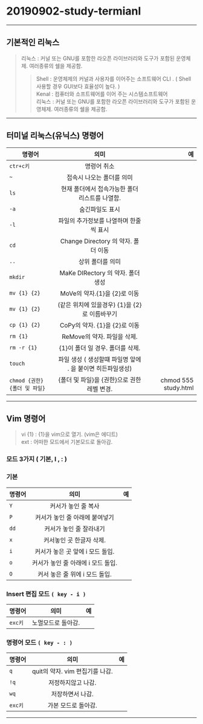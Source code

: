 # 20190902-study-termianl
***

## 기본적인 리눅스   
> 리눅스 : 커널 또는 GNU를 포함한 라오픈 라이브러리와 도구가 포함된 운영체제. 여러종류의 쉘을 제공함.     
>> Shell : 운영체제의 커널과 사용자를 이어주는 소프트웨어  CLI . ( Shell 사용할 경우 GUI보다 효율성이 높다. )      
>> Kenal : 컴퓨터와 소프트웨어를 이어 주는 시스템소프트웨어         
>> 리눅스 : 커널 또는 GNU를 포함한 라오픈 라이브러리와 도구가 포함된 운영체제. 여러종류의 쉘을 제공함.       

***

## 터미널 리눅스(유닉스) 명령어

명령어 | 의미 | 예
---|:---:|---:
`ctr+c키` | 명령어 취소 | 
`~` | 접속시 나오는 폴더를 의미 | 
`ls` | 현재 폴더에서 접속가능한 폴더 리스트를 나열함. | 
`-a` | 숨긴파일도 표시 | 
`-l` | 파일의 추가정보를 나열하며 한줄씩 표시 | 
`cd` | Change Directory 의 약자. 폴더 이동 | 
`..` | 상위 폴더를 의미 | 
`mkdir` | MaKe DIRectory 의 약자. 폴더 생성 | 
`mv {1} {2}` | MoVe의 약자.{1}을 {2}로 이동 | 
`mv {1} {2}` | (같은 위치에 있을경우) {1}을 {2}로 이름바꾸기 | 
`cp {1} {2}` | CoPy의 약자. {1}을 {2}로 이동 | 
`rm {1}` | ReMove의 약자. 파일을 삭제. | 
`rm -r {1}` | {1}이 폴더 일 경우. 폴더를 삭제. | 
`touch` | 파일 생성 ( 생성할떄 파일명 앞에 . 을 붙이면 히든파일생성) | 
`chmod {권한} {폴더 및 파일}` | {폴더 및 파일}을 {권한}으로 권한 레벨 변경. | chmod 555 study.html 

***

## Vim 명령어 

> vi {1} : {1}을 vim으로 열기. (vim은 에디트)      
> ext : 어떠한 모드에서 기본모드로 돌아감.     

### 모드 3가지 ( 기본, I , :  )

### 기본
명령어 | 의미 | 예
---|:---:|---:
`Y` | 커서가 놓인 줄 복사 | 
`P` | 커서가 놓인 줄 아래에 붙여넣기 | 
`dd` | 커서가 놓인 줄 잘라내기 | 
`x` | 커서놓인 곳 한글자 삭제. | 
`i` | 커서가 놓은 곳 앞에 i 모드 돌입. | 
`o` | 커서가 놓인 줄 아래에 i 모드 돌입. | 
`O` | 커서 놓은 줄 위에 i 모드 돌입. | 

### Insert 편집 모드 `( key - i )`
명령어 | 의미 | 예
---|:---:|---:
`exc키` | 노멀모드로 돌아감. | 

### 명령어 모드 `( key - : )`
명령어 | 의미 | 예
---|:---:|---:
`q` | quit의 약자. vim 편집기를 나감.  | 
`!q` | 저정하지않고 나감. | 
`wq` | 저장하면서 나감.  | 
`exc키` | 가본 모드로 돌아감. | 

***
